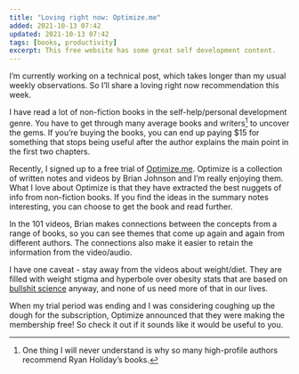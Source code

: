 ```yaml
---
title: "Loving right now: Optimize.me"
added: 2021-10-13 07:42
updated: 2021-10-13 07:42
tags: [books, productivity]
excerpt: This free website has some great self development content.
---
```


I’m currently working on a technical post, which takes longer than my usual weekly observations. So I’ll share a loving right now recommendation this week.

I have read a lot of non-fiction books in the self-help/personal development genre. You have to get through many average books and writers[^1] to uncover the gems. If you’re buying the books, you can end up paying $15 for something that stops being useful after the author explains the main point in the first two chapters.

Recently, I signed up to a free trial of [Optimize.me](https://www.optimize.me/). Optimize is a collection of written notes and videos by Brian Johnson and I’m really enjoying them. What I love about Optimize is that they have extracted the best nuggets of info from non-fiction books. If you find the ideas in the summary notes interesting, you can choose to get the book and read further.

In the 101 videos, Brian makes connections between the concepts from a range of books, so you can see themes that come up again and again from different authors. The connections also make it easier to retain the information from the video/audio.

I have one caveat - stay away from the videos about weight/diet. They are filled with weight stigma and hyperbole over obesity stats that are based on [bullshit science](https://fivethirtyeight.com/features/bmi-is-a-terrible-measure-of-health/) anyway, and none of us need more of that in our lives.

When my trial period was ending and I was considering coughing up the dough for the subscription, Optimize announced that they were making the membership free! So check it out if it sounds like it would be useful to you.

[^1]: One thing I will never understand is why so many high-profile authors recommend Ryan Holiday’s books.